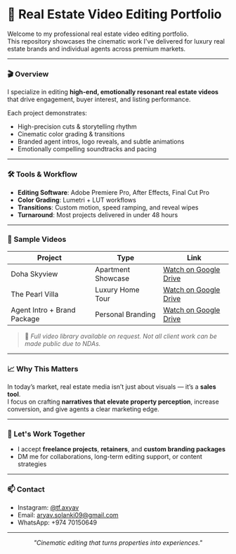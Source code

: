 # 🏡 Real Estate Video Editing Portfolio

Welcome to my professional real estate video editing portfolio.  
This repository showcases the cinematic work I've delivered for luxury real estate brands and individual agents across premium markets.

---

### 🎬 Overview

I specialize in editing **high-end, emotionally resonant real estate videos** that drive engagement, buyer interest, and listing performance.

Each project demonstrates:
- High-precision cuts & storytelling rhythm
- Cinematic color grading & transitions
- Branded agent intros, logo reveals, and subtle animations
- Emotionally compelling soundtracks and pacing

---

### 🛠️ Tools & Workflow

- **Editing Software**: Adobe Premiere Pro, After Effects, Final Cut Pro  
- **Color Grading**: Lumetri + LUT workflows  
- **Transitions**: Custom motion, speed ramping, and reveal wipes  
- **Turnaround**: Most projects delivered in under 48 hours

---

### 🎥 Sample Videos

| Project | Type | Link |
|--------|------|------|
| Doha Skyview | Apartment Showcase | [Watch on Google Drive](#) |
| The Pearl Villa | Luxury Home Tour | [Watch on Google Drive](#) |
| Agent Intro + Brand Package | Personal Branding | [Watch on Google Drive](#) |

> 📌 *Full video library available on request. Not all client work can be made public due to NDAs.*

---

### 📈 Why This Matters

In today’s market, real estate media isn’t just about visuals — it’s a **sales tool**.  
I focus on crafting **narratives that elevate property perception**, increase conversion, and give agents a clear marketing edge.

---

### 🤝 Let's Work Together

- I accept **freelance projects**, **retainers**, and **custom branding packages**
- DM me for collaborations, long-term editing support, or content strategies

---

### 📫 Contact  
- Instagram: [@tf.axyav](https://instagram.com/tf.axyav)  
- Email: aryav.solanki09@gmail.com  
- WhatsApp: +974 70150649

---

<p align="center"><i>"Cinematic editing that turns properties into experiences."</i></p>
